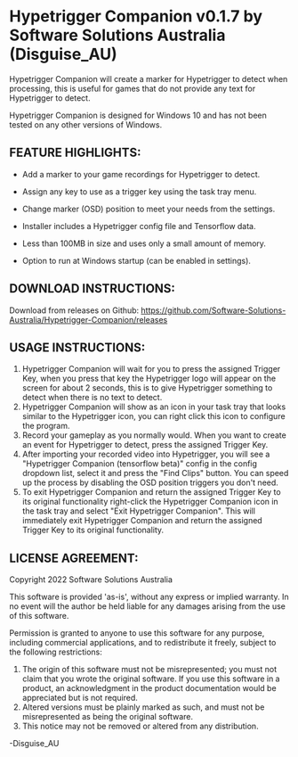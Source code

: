 # Hypetrigger Companion v0.1.7 by Software Solutions Australia (Disguise_AU)

Hypetrigger Companion will create a marker for Hypetrigger to detect when processing, this is useful for games that do not provide any text for Hypetrigger to detect.

Hypetrigger Companion is designed for Windows 10 and has not been tested on any other versions of Windows.


## FEATURE HIGHLIGHTS:

* Add a marker to your game recordings for Hypetrigger to detect.

* Assign any key to use as a trigger key using the task tray menu.

* Change marker (OSD) position to meet your needs from the settings.

* Installer includes a Hypetrigger config file and Tensorflow data.

* Less than 100MB in size and uses only a small amount of memory.

* Option to run at Windows startup (can be enabled in settings).


## DOWNLOAD INSTRUCTIONS:

Download from releases on Github: https://github.com/Software-Solutions-Australia/Hypetrigger-Companion/releases


## USAGE INSTRUCTIONS:

1. Hypetrigger Companion will wait for you to press the assigned Trigger Key, when you press that key the Hypetrigger logo will appear on the screen for about 2 seconds, this is to give Hypetrigger something to detect when there is no text to detect.
2. Hypetrigger Companion will show as an icon in your task tray that looks similar to the Hypetrigger icon, you can right click this icon to configure the program.
3. Record your gameplay as you normally would. When you want to create an event for Hypetrigger to detect, press the assigned Trigger Key.
4. After importing your recorded video into Hypetrigger, you will see a "Hypetrigger Companion (tensorflow beta)" config in the config dropdown list, select it and press the "Find Clips" button. You can speed up the process by disabling the OSD position triggers you don't need.
5. To exit Hypetrigger Companion and return the assigned Trigger Key to its original functionality right-click the Hypetrigger Companion icon in the task tray and select "Exit Hypetrigger Companion".
This will immediately exit Hypetrigger Companion and return the assigned Trigger Key to its original functionality.


## LICENSE AGREEMENT:

Copyright 2022 Software Solutions Australia

This software is provided 'as-is', without any express or implied warranty. In no event will the author be held liable for any damages arising from the use of this software.

Permission is granted to anyone to use this software for any purpose, including commercial applications, and to redistribute it freely, subject to the following restrictions:

1. The origin of this software must not be misrepresented; you must not claim that you wrote the original software.
   If you use this software in a product, an acknowledgment in the product documentation would be appreciated but is not required.
2. Altered versions must be plainly marked as such, and must not be misrepresented as being the original software.
3. This notice may not be removed or altered from any distribution.


-Disguise_AU
